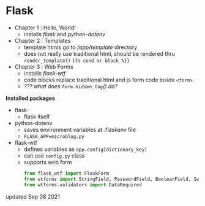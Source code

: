 # Flask

 - Chapter 1 : Hello, World!
   + installs *flask* and *python-dotenv*
 - Chapter 2 : Templates
   + template htmls go to */app/template* directory
   + does not really use traditional html, should be rendered thru ```render_template()```
   ```{{% cond or block %}}```
 - Chapter 3 : Web Forms
   + installs *flask-wtf*
   + code blocks replace traditional html and js form code inside ```<form>``` 
   + *??? what does ```form.hidden_tag```() do?* 


**Installed packages**

 - flask
   + flask itself
 - python-dotenv
   + saves environment variables at .flaskenv file
   + ```FLASK_APP=microblog.py```
 - flask-wtf
   + defines variables as ```app.config[dictionary_key]```
   + can use ```config.py``` class
   + supports web form
      ```python
      from flask_wtf import FlaskForm
      from wtforms import StringField, PasswordField, BooleanField, SubmitField
      from wtforms.validators import DataRequired
      ```
   


 updated Sep 08 2021